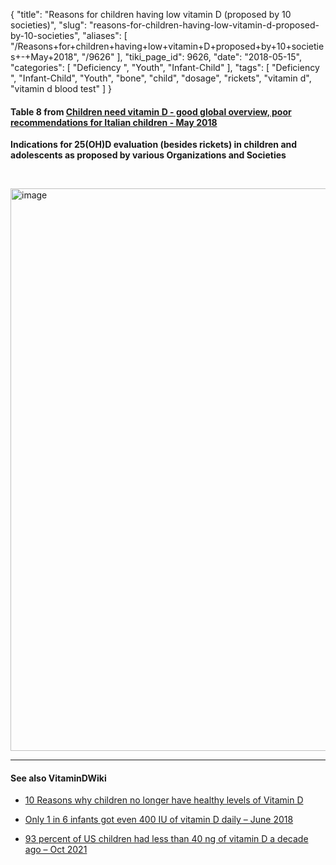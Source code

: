 {
    "title": "Reasons for children having low vitamin D (proposed by 10 societies)",
    "slug": "reasons-for-children-having-low-vitamin-d-proposed-by-10-societies",
    "aliases": [
        "/Reasons+for+children+having+low+vitamin+D+proposed+by+10+societies+-+May+2018",
        "/9626"
    ],
    "tiki_page_id": 9626,
    "date": "2018-05-15",
    "categories": [
        "Deficiency ",
        "Youth",
        "Infant-Child"
    ],
    "tags": [
        "Deficiency ",
        "Infant-Child",
        "Youth",
        "bone",
        "child",
        "dosage",
        "rickets",
        "vitamin d",
        "vitamin d blood test"
    ]
}


#### Table 8 from [Children need vitamin D - good global overview, poor recommendations for Italian children - May 2018](/posts/children-need-vitamin-d-good-global-overview-poor-recommendations-for-italian-children)

 **Indications for 25(OH)D evaluation (besides rickets) in children and adolescents as proposed by various Organizations and Societies** 

&nbsp;

<img src="https://d378j1rmrlek7x.cloudfront.net/attachments/jpeg/reasons.jpg" alt="image" width="900">

---

#### See also VitaminDWiki

* [10 Reasons why children no longer have healthy levels of Vitamin D](/posts/10-reasons-why-children-no-longer-have-healthy-levels-of-vitamin-d)

* [Only 1 in 6 infants got even 400 IU of vitamin D daily – June 2018](/posts/only-1-in-6-infants-got-even-400-iu-of-vitamin-d-daily)

* [93 percent of US children had less than 40 ng of vitamin D a decade ago – Oct 2021](/posts/93-percent-of-us-children-had-less-than-40-ng-of-vitamin-d-a-decade-ago)